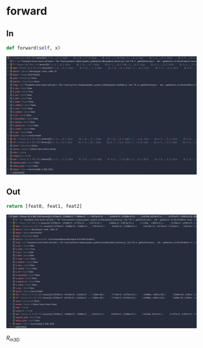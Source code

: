 # forward

## In

```python
def forward(self, x)
```

![image-20240322154250969](FeatureNet数据结构.assets/image-20240322154250969.png)

## Out

```python
return [feat0, feat1, feat2]
```

![image-20240322154153772](FeatureNet数据结构.assets/image-20240322154153772.png)



$R_{m\mathrm{3D}}$